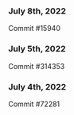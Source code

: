 ### July 8th, 2022

Commit #15940

### July 5th, 2022

Commit #314353


### July 4th, 2022

Commit #72281
